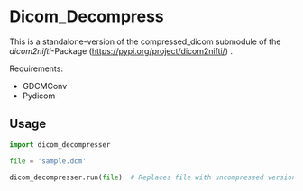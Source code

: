 # Dicom_Decompress

This is a standalone-version of the compressed_dicom submodule of the *dicom2nifti*-Package (https://pypi.org/project/dicom2nifti/) .

Requirements:

* GDCMConv
* Pydicom

## Usage

```python
import dicom_decompresser

file = 'sample.dcm'

dicom_decompresser.run(file)  # Replaces file with uncompressed version
```